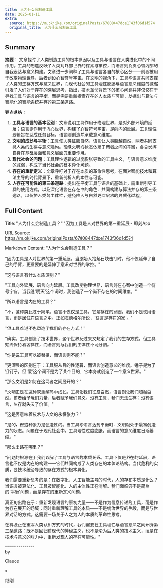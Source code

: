 ```yaml
---
title: 人为什么会制造工具
date: 2025-01-11
extra:
  source: https://m.okjike.com/originalPosts/67808447dce1743f06d1d574
  original_title: 人为什么会制造工具
---
```

## Summary
**摘要**：
文章探讨了人类制造工具的根本原因以及工具与语言在人类进化中的不同作用。工具的制造反映了人类对外部世界的探索与掌控，而语言则负责心智内部的自我表达与意义构建。文章进一步阐释了工具与语言各自的核心区分——前者被用于改变物理世界，后者创设心智符号宇宙。在文明的视角下，工具与语言共同支撑了人类的生存方式与意义世界，而现代社会的工具理性膨胀与语言意义维度的减缩引发了人们对于存在的深层思考。指出，技术革命背景下的核心问题并非仅仅在于寻找工具与语言的平衡，而是需要重新探索存在的人本质与可能，发掘出与算法与智能化的智能系统并存的第三条道路。

**要点总结**：
1. **工具与语言的基本区别**：文章说明工具作用于物理世界，是对外部环境的延展；语言则作用于内心世界，构建了心智符号宇宙，是向内的延展。工具理性逻辑旨在达成任务目标，语言则创造并承载意义维度。
2. **文明的成长与平衡**：工具使人类征服自然，语言让人类超越自然，两者共同支持人类的生存与意义建构。高级文明的状态依赖于两者之间的平衡，各自发挥自身在基础层面和意义层面的重要作用。
3. **现代社会的问题**：工具理性逻辑的过度膨胀导致的工具主义，与语言意义维度的减弱，构成了当代社会的根本异化问题。
4. **存在的重新定义**：文章呼吁对于存在本质的革命性思考，在面对智能技术和算法主导的时代背景下，重新剖析人的本性与可能。
5. **人存在可能性的第三条道路**：提出在平衡工具与语言的基础上，需重新引导工具的使用方式，以及深化语言在存在中的角色，共同构建与算法并存的第三条道路，以保护人类的主体性，避免陷入与自然更深层次的异质化过程。
## Full Content
Title: "人为什么会制造工具？"  "因为工具是人对世界的第一重延展 - 即刻App

URL Source: https://m.okjike.com/originalPosts/67808447dce1743f06d1d574

Markdown Content:
"人为什么会制造工具？"

"因为工具是人对世界的第一重延展。当原始人拾起石块击打时，他不仅延伸了自己的手臂，更重要的是延伸了意识对世界的掌控。"

"这与语言有什么本质区别？"

"工具向外延展，语言向内延展。工具改变物理世界，语言则在心智中创造一个符号宇宙。当我说'明天'这个词时，我创造了一个尚不存在的时间维度。"

"所以语言是内在的工具？"

"不，这种类比过于简单。语言不仅仅是工具，它是存在的家园。我们不是使用语言，而是居住在语言之中。正如海德格尔所说，'语言是存在的家'。"

"但工具难道不也塑造了我们的存在方式？"

"确实。工具创造了技术世界，这个世界反过来又规定了我们的生存方式。但工具始终保持着客体性，而语言则与我们的主体性不可分割。"

"你是说工具可以被替换，而语言则不能？"

"更深层的区别在于：工具服从目的性逻辑，而语言创造意义的维度。锤子是为了钉钉子，但'爱'这个词不是为了某个目的，它本身就创造了一个意义世界。"

"那么文明是如何在这两者之间展开的？"

"文明正是在这种双重编码中成长。工具让我们征服自然，语言则让我们超越自然。前者给予我们力量，后者赋予我们意义。没有工具，我们无法生存；没有语言，生存就失去了价值。"

"这是否意味着技术与人文的永恒张力？"

"是的，但这种张力是创造性的。当工具与语言达到平衡时，文明就处于最富创造力的状态。问题在于现代社会中，工具理性过度膨胀，而语言的意义维度日渐萎缩。"

"那么出路在哪里？"

"问题的根源在于我们误解了工具与语言的本质关系。工具不仅是外在的延展，语言也不仅是内在的构建——它们共同构成了人类存在的本体论结构。当代危机的实质，是技术统治导致的存在方式的根本异化。

我们需要重新思考的是：在数字化、人工智能主导的时代，人的存在本质是什么？当语言被算法化、工具被智能化，人的主体性正在消解。我们面临的不是简单的'平衡'问题，而是存在的重新定义问题。

真正的出路在于：重新发现语言的原初力量——不是作为信息传递的工具，而是作为存在展开的场域；同时重新理解工具的本质——不是统治世界的手段，而是与世界对话的方式。这需要一场关于人之为人的本质的革命性思考。

在算法正在重写人类认知方式的时代，我们需要在工具理性与语言意义之间开辟第三条道路：既不是回归前现代的神秘主义，也不是沦为后人类的技术主义，而是在技术与意义的张力中，重新发现人的存在可能性。"

\---------------  
by

Claude

x

继刚

